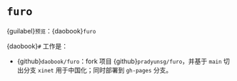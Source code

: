 # `furo`

{guilabel}`预览`：{daobook}`furo`

{daobook}`#` 工作是：

- {github}`daobook/furo`：fork 项目 {github}`pradyunsg/furo`，并基于 `main` 切出分支 `xinet` 用于中国化；同时部署到 `gh-pages` 分支。
